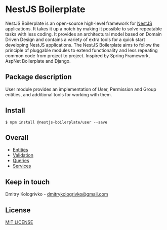 # NestJS Boilerplate

NestJS Boilerplate is an open-source high-level framework for [NestJS](https://github.com/nestjs/nest) applications.
It takes it up a notch by making it possible to solve repeatable tasks with less coding. It provides an architectural
model based on Domain Driven Design and contains a variety of extra tools for a quick start developing NestJS
applications. The NestJS Boilerplate aims to follow the principle of pluggable modules to extend functionality and
less repeating common code from project to project. Inspired by Spring Framework, AspNet Boilerplate and Django.

## Package description

User module provides an implementation of User, Permission and Group entities, and additional tools for working with them.

## Install

`$ npm install @nestjs-boilerplate/user --save`

## Overall

* [Entities](https://github.com/dmitrykologrivko/nestjs-boilerplate/blob/master/packages/user/docs/entities.md)
* [Validation](https://github.com/dmitrykologrivko/nestjs-boilerplate/blob/master/packages/user/docs/validation.md)
* [Queries](https://github.com/dmitrykologrivko/nestjs-boilerplate/blob/master/packages/user/docs/queries.md)
* [Services](https://github.com/dmitrykologrivko/nestjs-boilerplate/blob/master/packages/user/docs/services.md)

## Keep in touch

Dmitry Kologrivko - dmitrykologrivko@gmail.com

## License

[MIT LICENSE](./LICENSE)
